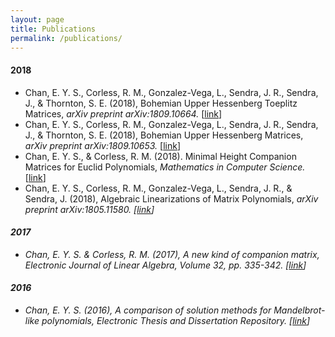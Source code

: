 ```yaml
---
layout: page
title: Publications
permalink: /publications/
---
```





#### 2018
- Chan, E. Y. S., Corless, R. M., Gonzalez-Vega, L., Sendra, J. R., Sendra, J., & Thornton, S. E. (2018), Bohemian Upper Hessenberg Toeplitz Matrices, <i>arXiv preprint arXiv:1809.10664.</i> [<a href="https://arxiv.org/abs/1809.10664" target="_blank">link</a>]
- Chan, E. Y. S., Corless, R. M., Gonzalez-Vega, L., Sendra, J. R., Sendra, J., & Thornton, S. E. (2018), Bohemian Upper Hessenberg Matrices, <i>arXiv preprint arXiv:1809.10653.</i> [<a href="https://arxiv.org/abs/1809.10653" target="_blank">link</a>]
- Chan, E. Y. S., & Corless, R. M. (2018). Minimal Height Companion Matrices for Euclid Polynomials, <i>Mathematics in Computer Science.</i> [<a href="https://link.springer.com/article/10.1007%2Fs11786-018-0364-2" target="_blank">link</a>]
- Chan, E. Y. S., Corless, R. M., Gonzalez-Vega, L., Sendra, J. R., & Sendra, J. (2018), Algebraic Linearizations of Matrix Polynomials, <i>arXiv preprint arXiv:1805.11580. [<a href="https://arxiv.org/abs/1805.11580" target="_blank">link</a>]

#### 2017
- Chan, E. Y. S. & Corless, R. M. (2017), A new kind of companion matrix, <i>Electronic Journal of Linear Algebra</i>, Volume 32, pp. 335-342. [<a href="http://repository.uwyo.edu/ela/vol32/iss/25/" target="_blank">link</a>]

#### 2016
- Chan, E. Y. S. (2016), A comparison of solution methods for Mandelbrot-like polynomials, <i>Electronic Thesis and Dissertation Repository</i>. [<a href="http://ir.lib.uwo.ca/etd/4028/" target="_blank">link</a>]
